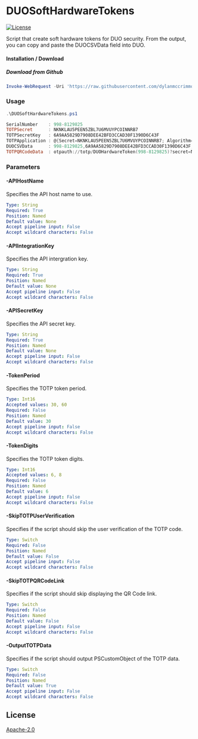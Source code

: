 # DUOSoftHardwareTokens
[![License](https://img.shields.io/badge/License-Apache_2.0-blue.svg)](https://opensource.org/licenses/Apache-2.0)

Script that create soft hardware tokens for DUO security. From the output, you can copy and paste the DUOCSVData field into DUO.

#### Installation / Download
<!-- ##### (Not yet working) Download from PowerShell Gallery
``` powershell
PS C:\> Install-Script -Name DUOSoftHardwareTokens
``` -->

##### Download from Github
``` powershell
Invoke-WebRequest -Uri 'https://raw.githubusercontent.com/dylanmccrimmon/DUOSoftHardwareTokens/main/DUOSoftHardwareTokens.ps1' -OutFile 'DUOSoftHardwareTokens.ps1'
```

### Usage

``` powershell
.\DUOSoftHardwareTokens.ps1

SerialNumber    : 998-8129825
TOTPSecret      : NKNKLAU5PEEN5ZBL7U6MVUYPCOINNRB7
TOTPSecretKey   : 6A9AA5829D7908DEE42BFD3CCAD30F1390D6C43F
TOTPApplication : @{Secret=NKNKLAU5PEEN5ZBL7U6MVUYPCOINNRB7; Algorithm=SHA1; Digits=6; Period=30}
DUOCSVData      : 998-8129825,6A9AA5829D7908DEE42BFD3CCAD30F1390D6C43F,30
TOTPQRCodeData  : otpauth://totp/DUOHardwareToken(998-8129825)?secret=NKNKLAU5PEEN5ZBL7U6MVUYPCOINNRB7&algorithm=SHA1&digits=6&period=30
```

### Parameters

#### -APIHostName 
Specifies the API host name to use.

```yaml
Type: String
Required: True
Position: Named
Default value: None
Accept pipeline input: False
Accept wildcard characters: False
```

#### -APIIntegrationKey 
Specifies the API intergration key.

```yaml
Type: String
Required: True
Position: Named
Default value: None
Accept pipeline input: False
Accept wildcard characters: False
```

#### -APISecretKey
Specifies the API secret key.

```yaml
Type: String
Required: True
Position: Named
Default value: None
Accept pipeline input: False
Accept wildcard characters: False
```

#### -TokenPeriod 
Specifies the TOTP token period.

```yaml
Type: Int16
Accepted values: 30, 60
Required: False
Position: Named
Default value: 30
Accept pipeline input: False
Accept wildcard characters: False
```

#### -TokenDigits 
Specifies the TOTP token digits.

```yaml
Type: Int16
Accepted values: 6, 8
Required: False
Position: Named
Default value: 6
Accept pipeline input: False
Accept wildcard characters: False
```

#### -SkipTOTPUserVerification 
Specifies if the script should skip the user verification of the TOTP code.

```yaml
Type: Switch
Required: False
Position: Named
Default value: False
Accept pipeline input: False
Accept wildcard characters: False
```

#### -SkipTOTPQRCodeLink 
Specifies if the script should skip displaying the QR Code link.

```yaml
Type: Switch
Required: False
Position: Named
Default value: False
Accept pipeline input: False
Accept wildcard characters: False
```

#### -OutputTOTPData 
Specifies if the script should output PSCustomObject of the TOTP data.

```yaml
Type: Switch
Required: False
Position: Named
Default value: True
Accept pipeline input: False
Accept wildcard characters: False
```

## License
[Apache-2.0](https://choosealicense.com/licenses/apache-2.0/)

